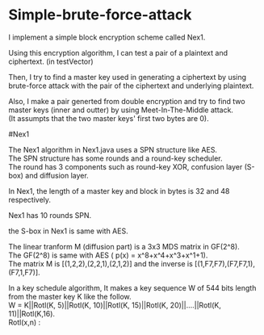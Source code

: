 # Simple-brute-force-attack

I implement a simple block encryption scheme called Nex1.

Using this encryption algorithm, I can test a pair of a plaintext and ciphertext. (in testVector)

Then, I try to find a master key used in generating a ciphertext by using brute-force attack with the pair of the ciphertext and underlying plaintext.

Also, I make a pair generted from double encryption and try to find two master keys (inner and outter) by using Meet-In-The-Middle attack.<br>
(It assumpts that the two master keys' first two bytes are 0).

#Nex1

The Nex1 algorithm in Nex1.java uses a SPN structure like AES. <br>
The SPN structure has some rounds and a round-key scheduler. <br>
The round has 3 components such as round-key XOR, confusion layer (S-box) and diffusion layer. <br>

In Nex1, the length of a master key and block in bytes is 32 and 48 respectively.

Nex1 has 10 rounds SPN.

the S-box in Nex1 is same with AES.

The linear tranform M (diffusion part) is a 3x3 MDS matrix in GF(2^8). <br>
The GF(2^8) is same with AES ( p(x) = x^8+x^4+x^3+x^1+1). <br>
The matrix M is [(1,2,2),(2,2,1),(2,1,2)] and the inverse is [(1,F7,F7),(F7,F7,1),(F7,1,F7)].

In a key schedule algorithm, It makes a key sequence W of 544 bits length from the master key K like the follow. <br>
     W = K||Rotl(K, 5)||Rotl(K, 10)||Rotl(K, 15)||Rotl(K, 20)||....||Rotl(K, 11)||Rotl(K,16). <br>
  Rotl(x,n) : 



